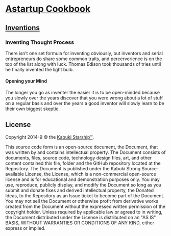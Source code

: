 # [Astartup Cookbook](../readme.md)

## [Inventions](./readme.md)

### Inventing Thought Process

There isn't one set formula for inventing obviously, but inventors and serial entrepreneurs do share some common traits, and percerverience is on the top of the list along with luck. Thomas Edison took thousands of tries until he finally invented the light bulb.

#### Opening your Mind

The longer you go as inventer the easier it is to be open-minded because you slowly over the years discover that you were wrong about a lot of stuff on a regular basis and over the years a good inventor will slowly learn to be their own biggest skeptic.

## License

Copyright 2014-9 © the [Kabuki Starship™](https://kabukistarship.com).

This source code form is an open-source document, the Document, that was written by and contains intellectual property. The Document consists of documents, files, source code, technology design files, art, and other content contained this file, folder and the GitHub repository located at the Repository. The Document is published under the Kabuki Strong Source-available License, the License, which is a non-commercial open-source license and is for educational and demonstration purposes only. You may use, reproduce, publicly display, and modify the Document so long as you submit and donate fixes and derived intellectual property, the Donated Ideas, to the Repository as an Issue ticket to become part of the Document. You may not sell the Document or otherwise profit from derivative works created from the Document without the expressed written permission of the copyright holder. Unless required by applicable law or agreed to in writing, the Document distributed under the License is distributed on an "AS IS" BASIS, WITHOUT WARRANTIES OR CONDITIONS OF ANY KIND, either express or implied.
